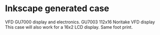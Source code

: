 # Inkscape generated case 
VFD GU7000 display and electronics. GU7003 112x16 Noritake VFD display
This case will also work for a 16x2 LCD display. Same foot print.


